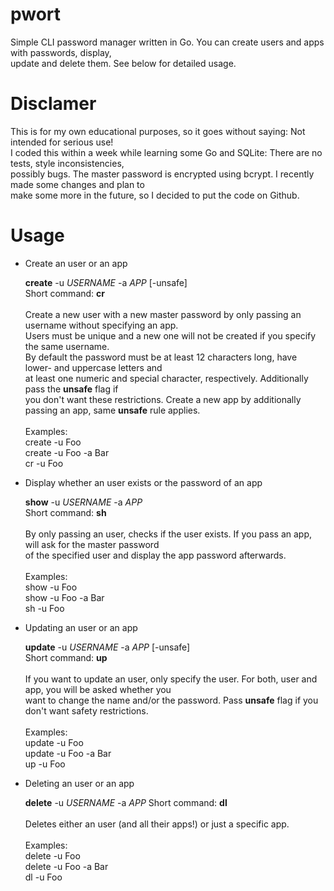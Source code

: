 # pwort
Simple CLI password manager written in Go. You can create users and apps with passwords, display,<br>
update and delete them. See below for detailed usage.

# Disclamer

This is for my own educational purposes, so it goes without saying: Not intended for serious use!<br>
I coded this within a week while learning some Go and SQLite: There are no tests, style inconsistencies,<br>
possibly bugs. The master password is encrypted using bcrypt. I recently made some changes and plan to<br>
make some more in the future, so I decided to put the code on Github.

# Usage

- Create an user or an app

    **create** -u *USERNAME* -a *APP* [-unsafe]<br>
    Short command: **cr**<br>
    <br>
    Create a new user with a new master password by only passing an username without specifying an app.<br>
    Users must be unique and a new one will not be created if you specify the same username.<br>
    By default the password must be at least 12 characters long, have lower- and uppercase letters and<br>
    at least one numeric and special character, respectively. Additionally pass the **unsafe** flag if<br>
    you don't want these restrictions. Create a new app by additionally passing an app, same **unsafe** rule applies.<br>
    <br>
    Examples:<br>
    create -u Foo<br>
    create -u Foo -a Bar<br>
    cr -u Foo

- Display whether an user exists or the password of an app

    **show** -u *USERNAME* -a *APP*<br>
    Short command: **sh**<br>
    <br>
    By only passing an user, checks if the user exists. If you pass an app, will ask for the master password<br>
    of the specified user and display the app password afterwards.<br>
    <br>
    Examples:<br>
    show -u Foo<br>
    show -u Foo -a Bar<br>
    sh -u Foo

- Updating an user or an app

    **update** -u *USERNAME* -a *APP* [-unsafe]<br>
    Short command: **up**<br>
    <br>
    If you want to update an user, only specify the user. For both, user and app, you will be asked whether you<br>
    want to change the name and/or the password. Pass **unsafe** flag if you don't want safety restrictions.<br>
    <br>
    Examples:<br>
    update -u Foo<br>
    update -u Foo -a Bar<br>
    up -u Foo

- Deleting an user or an app

    **delete** -u *USERNAME* -a *APP*
    Short command: **dl**<br>
    <br>
    Deletes either an user (and all their apps!) or just a specific app.<br>
    <br>
    Examples:<br>
    delete -u Foo<br>
    delete -u Foo -a Bar<br>
    dl -u Foo

